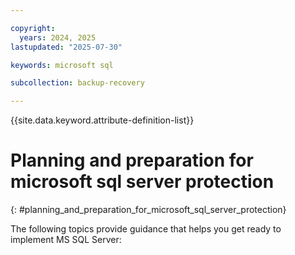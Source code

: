 ```yaml
---

copyright:
  years: 2024, 2025
lastupdated: "2025-07-30"

keywords: microsoft sql

subcollection: backup-recovery

---
```


{{site.data.keyword.attribute-definition-list}}

# Planning and preparation for microsoft sql server protection
{: #planning_and_preparation_for_microsoft_sql_server_protection}

The following topics provide guidance that helps you get ready to implement MS SQL Server:
